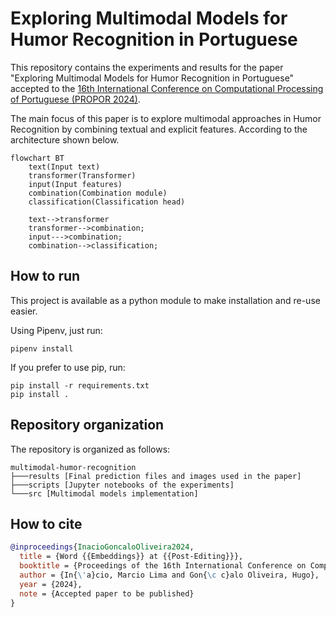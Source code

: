 # Exploring Multimodal Models for Humor Recognition in Portuguese

This repository contains the experiments and results for the paper "Exploring Multimodal Models for Humor Recognition in Portuguese" accepted to the [16th International Conference on Computational Processing of Portuguese (PROPOR 2024)](https://propor2024.citius.gal/).

The main focus of this paper is to explore multimodal approaches in Humor Recognition by combining textual and explicit features. According to the architecture shown below.

```mermaid
flowchart BT
    text(Input text)
    transformer(Transformer)
    input(Input features)
    combination(Combination module)
    classification(Classification head)

    text-->transformer
    transformer-->combination;
    input--->combination;
    combination-->classification;
```

## How to run

This project is available as a python module to make installation and re-use easier.

Using Pipenv, just run:

```
pipenv install
```

If you prefer to use pip, run:

```
pip install -r requirements.txt
pip install .
```

## Repository organization

The repository is organized as follows:

```
multimodal-humor-recognition
├───results [Final prediction files and images used in the paper]
├───scripts [Jupyter notebooks of the experiments]
└───src [Multimodal models implementation]
```

## How to cite
```bibtex
@inproceedings{InacioGoncaloOliveira2024,
  title = {Word {{Embeddings}} at {{Post-Editing}}},
  booktitle = {Proceedings of the 16th International Conference on Computational {{Processing}} of the {{Portuguese Language}}},
  author = {In{\'a}cio, Marcio Lima and Gon{\c c}alo Oliveira, Hugo},
  year = {2024},
  note = {Accepted paper to be published}
}
```

